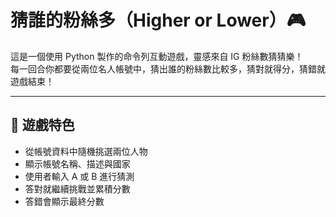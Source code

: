 # 猜誰的粉絲多（Higher or Lower）🎮

這是一個使用 Python 製作的命令列互動遊戲，靈感來自 IG 粉絲數猜猜樂！  
每一回合你都要從兩位名人帳號中，猜出誰的粉絲數比較多，猜對就得分，猜錯就遊戲結束！

---

## 📌 遊戲特色

- 從帳號資料中隨機挑選兩位人物
- 顯示帳號名稱、描述與國家
- 使用者輸入 A 或 B 進行猜測
- 答對就繼續挑戰並累積分數
- 答錯會顯示最終分數
